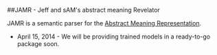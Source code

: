 ##JAMR - Jeff and sAM's abstract meaning Revelator

JAMR is a semantic parser for the [Abstract Meaning Representation](http://amr.isi.edu/).

- April 15, 2014 - We will be providing trained models in a ready-to-go package soon.
